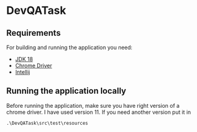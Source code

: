 # DevQATask

## Requirements

For building and running the application you need:

- [JDK 18](https://www.oracle.com/java/technologies/javase/jdk18-archive-downloads.html)
- [Chrome Driver](https://chromedriver.chromium.org/)
- [Intellij](https://www.jetbrains.com/idea/)


## Running the application locally
Before running the application, make sure you have right version of a chrome driver. I have used version 11.
If you need another version put it in
```
.\DevQATask\src\test\resources
```

